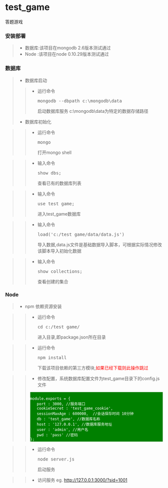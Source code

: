 test_game
=========
答题游戏

### 安装部署

> * 数据库:该项目在mongodb 2.6版本测试通过
> * Node :该项目在node 0.10.29版本测试通过

### 数据库

>
> * 数据库启动
>> + 运行命令<pre>mongodb --dbpath c:\mongodb\data</pre> 启动数据库服务 c:\mongodb\data为特定的数据存储路径
> * 数据库初始化

>> + 运行命令 <pre>mongo</pre> 打开mongo shell

>> + 输入命令 <pre>show dbs;</pre>查看已有的数据库列表

>> + 输入命令 <pre>use test_game;</pre>进入test_game数据库

>> + 输入命令 <pre>load('c:/test_game/data/data.js')</pre> 导入数据,data.js文件是基础数据导入脚本，可根据实际情况修改该脚本导入初始化数据

>> + 输入命令 <pre>show collections;</pre>查看创建的集合
>

### Node

>
> * npm 依赖资源安装

>> + 运行命令 <pre>cd c:/test_game/</pre> 进入目录,即package.json所在目录

>> + 运行命令 <pre>npm install</pre> 下载该项目依赖的第三方模块,<span style="color:red;">如果已经下载则此操作跳过</span>

>> + 修改配置，系统数据库配置文件为test_game目录下的config.js文件
>>
>><pre style="background-color:green;"><code style="background-color:green;color:white;">
>>module.exports = {
>>    port : 3000, //服务端口
>>    cookieSecret : 'test_game_cookie',
>>    sessionMaxAge : 600000,  //会话保存时间 10分钟
>>    db : 'test_game', //数据库名称
>>    host : '127.0.0.1', //数据库服务地址
>>    user : 'admin', //用户名
>>    pwd : 'pass' //密码
>>};</code></pre>

>> + 运行命令<pre>node server.js</pre>启动服务

>> + 访问服务 eg. <a href="http://127.0.0.1:3000/?sid=1001">http://127.0.0.1:3000/?sid=1001</a>

>




<!--

安装好mongodb后 需要新建data存储数据 logs/mongodb.log来存储日志
CMD: mongod.exe --dbpath=D:\mongo\data --logpath=d:\mongo\logs\mongdb.log --install 自动启动
新开CMD: mongo 即可

1.建库: 
use test_game

2.建collection  类似于表
db.createCollection("user")

3.插入数据 
db.user.insert({sid:101, name:'张三'})

4.查询数据
db.user.find()
db.users.find({sid:"102"})

----------------------------
服务启动
node server.js

----------------------------


------  index.js
/main   首页

/honor 荣誉榜

/mybattles  我的挑战

/manual 游戏规则

/warzone/:qs_id  战区  列出某某题集下的正在进行的挑战，以及每个挑战下的人名


------ battle.js
/battle/:b_id  挑战 挑战界面， 进行挑战
/getWarzoneData 获取战场信息 列出某某题集下的正在进行的挑战，以及每个挑战下的人名
/createBattle/:qs_id 创建一个战场


/ranklist 战区内积分排行榜

/drillwar/:qs_id  练兵场



==================================

1 首页；最近战区中的当前人数
2 进入题集：显示正在进行的战场列表，从内存中取数据
3 进入题集：排行榜- 显示该题集下的人的积分列表 OK
4 进入题集：删除练兵场后的战场链接 OK
5 进入题集：建立新的战场
6 编写命令的常量模型 前后台通用的模块
7 完成battleIo中方法
8 战场重构


S -> C
READY -- 表示服务器准备好了
BROADCAST -- msg:'XXXXXXX'  -- 表示广播发送一条信息  在某题集内广播，或在全局广播

JOIN_BATTLE -- msg:'XXXXX' --  进入某挑战  当客户端接收到该消息的时候更新战场局势
FIEE_BATTLE -- msg:'XXXXX' --  逃离挑战  当客户端接收到该消息的时候更新战场局势

ANSWER_RIGHT -- sid:1 progress:5 -- 表示某人答题正确 当客户端接收到该消息的时候更新对应客户的进度
USE_PROPERTY -- sid:1 tosid:2 action:delay放慢速度 -- 表示用户1对用户2使用道具 将进度拖慢

BATTLE_OK -- sid:1 score:100 time:120 breakRecord:true record:99
-- 表示用户1挑战成功以及其成绩和用时 record为该题集的记录 breakRecord为true表示破记录

BREAK_RECORD -- sid:1 score:100 record:99 -- 表示用户1以得分100破了最高记录99  在某题集内广播

JOIN_STORE -- qsid:88 sid:1 -- 表示用户1进入题集88 在全局广播
FIEE_STORE -- qsid:88 sid:1 -- 表示用户1退出体积88 在全局广播

CHALLENGE -- sid:1 tosid:2 -- 表示用户1向用户2发起挑战

C -> S
READY -- sid:1  -- 发送参数 表示客户端准备好了
START_BATTLE -- bid:1 -- 表示战场1开始战斗，由战场创建人点击开始按钮
-->
